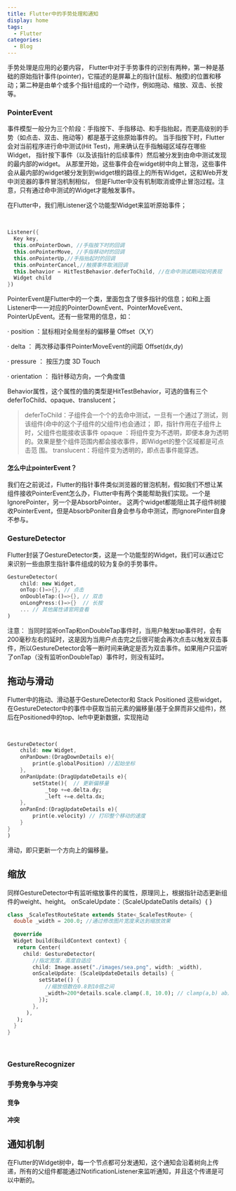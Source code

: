 ```yaml
---
title: Flutter中的手势处理和通知
display: home
tags:
  - Flutter
categories: 
  - Blog
---
```


手势处理是应用的必要内容，   Flutter中对于手势事件的识别有两种，第一种是基础的原始指针事件(pointer)，它描述的是屏幕上的指针(鼠标、触摸)的位置和移动；第二种是由单个或多个指针组成的一个动作，例如拖动、缩放、双击、长按等。




### PointerEvent
   事件模型一般分为三个阶段：手指按下、手指移动、和手指抬起，而更高级别的手势（如点击、双击、拖动等）都是基于这些原始事件的。
   当手指按下时，Flutter会对当前程序进行命中测试(Hit Test)，用来确认在手指触碰区域存在哪些Widget， 指针按下事件（以及该指针的后续事件）然后被分发到由命中测试发现的最内部的widget。 从那里开始，这些事件会在widget树中向上冒泡，这些事件会从最内部的widget被分发到到widget根的路径上的所有Widget，这和Web开发中浏览器的事件冒泡机制相似， 但是Flutter中没有机制取消或停止冒泡过程。注意，只有通过命中测试的Widget才能触发事件。

   在Flutter中，我们用Listener这个功能型Widget来监听原始事件；

​
```dart
Listener({
  Key key,
  this.onPointerDown, //手指按下时的回调
  this.onPointerMove, //手指移动时的回调
  this.onPointerUp,//手指抬起时的回调
  this.onPointerCancel,//触摸事件取消回调
  this.behavior = HitTestBehavior.deferToChild, //在命中测试期间如何表现
  Widget child
})
```
​PointerEvent是Flutter中的一个类，里面包含了很多指针的信息；如和上面Listener中一一对应的PointerDownEvent、PointerMoveEvent、PointerUpEvent。还有一些常用的信息，如：

   · position ：鼠标相对全局坐标的偏移量  Offset（X,Y）

   · delta ： 两次移动事件PointerMoveEvent的间距  Offset(dx,dy)

   · pressure ： 按压力度 3D Touch

   · orientation ： 指针移动方向，一个角度值


Behavior属性，这个属性的值的类型是HitTestBehavior，可选的值有三个 deferToChild、opaque、translucent；
>deferToChild：子组件会一个个的去命中测试，一旦有一个通过了测试，则该组件(命中的这个子组件的父组件)也会通过；
即，指针作用在子组件上时，父组件也能接收该事件
>opaque ：将组件变为不透明，即便本身为透明的。效果是整个组件范围内都会接收事件，即Widget的整个区域都是可点击范         围。
>translucent：将组件变为透明的，即点击事件能穿透。



#### 怎么中止pointerEvent？

我们在之前说过，Flutter的指针事件类似浏览器的冒泡机制，假如我们不想让某组件接收PointerEvent怎么办，Flutter中有两个类能帮助我们实现。一个是IgnorePointer，另一个是AbsorbPointer。
这两个widget都能阻止其子组件树接收PointerEvent，但是AbsorbPoniter自身会参与命中测试，而IgnorePinter自身不参与。

### GestureDetector
Flutter封装了GestureDetector类，这是一个功能型的Widget，我们可以通过它来识别一些由原生指针事件组成的较为复杂的手势事件。

```dart
GestureDetector(
    child: new Widget,
    onTop:()=>{}, // 点击
    onDoubleTap:()=>{}, // 双击
    onLongPress:()=>{}  // 长按
    ... // 其他属性请官网查看
)

```

注意： 当同时监听onTap和onDoubleTap事件时，当用户触发tap事件时，会有200毫秒左右的延时，这是因为当用户点击完之后很可能会再次点击以触发双击事件，所以GestureDetector会等一断时间来确定是否为双击事件。如果用户只监听了onTap（没有监听onDoubleTap）事件时，则没有延时。



## 拖动与滑动
Flutter中的拖动、滑动基于GestureDetector和 Stack Positioned 这些widget，在GestureDetector中的事件中获取当前元素的偏移量(基于全屏而非父组件)，然后在Positioned中的top、left中更新数据，实现拖动

​
```dart
GestureDetector(
    child: new Widget,
    onPanDown:(DragDownDetails e){
        print(e.globalPosition) //起始坐标
    },
    onPanUpdate:(DragUpdateDetails e){
        setState(){  // 更新偏移量
            _top +=e.delta.dy;
            _left +=e.delta.dx;
    },
    onPanEnd:(DragUpdateDetails e){
        print(e.velocity) // 打印整个移动的速度
    }
}
)
```
滑动，即只更新一个方向上的偏移量。
## 缩放
同样GestureDetector中有监听缩放事件的属性，原理同上，根据指针动态更新组件的weight、height。
onScaleUpdate：（ScaleUpdateDatils details）{
}
```dart
class _ScaleTestRouteState extends State<_ScaleTestRoute> {
  double _width = 200.0; //通过修改图片宽度来达到缩放效果
​
  @override
  Widget build(BuildContext context) {
   return Center(
     child: GestureDetector(
        //指定宽度，高度自适应
        child: Image.asset("./images/sea.png", width: _width),
        onScaleUpdate: (ScaleUpdateDetails details) {
          setState(() {
            //缩放倍数在0.8到10倍之间
            _width=200*details.scale.clamp(.8, 10.0); // clamp(a,b) ab之间
          });
        },
      ),
   );
  }
}
```
​


### GestureRecognizer
### 手势竞争与冲突
#### 竞争
#### 冲突
## 通知机制
在Flutter的Widget树中，每一个节点都可分发通知，这个通知会沿着树向上传递，所有的父组件都能通过NotificationListener来监听通知，并且这个传递是可以中断的。



